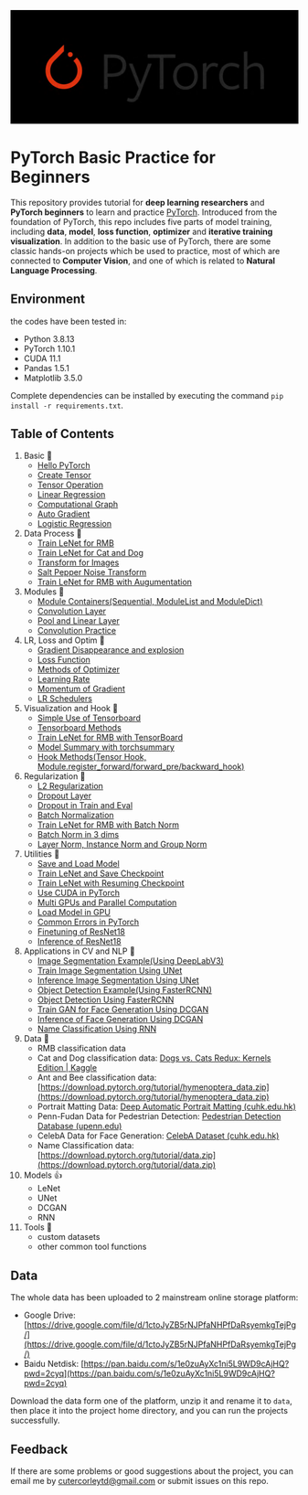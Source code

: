 ![pytorch logo](pytorch-logo.png)

# PyTorch Basic Practice for Beginners

This repository provides tutorial for **deep learning researchers** and **PyTorch beginners** to learn and practice [PyTorch](https://github.com/pytorch/pytorch). Introduced from the foundation of PyTorch, this repo includes five parts of model training, including **data**, **model**, **loss function**, **optimizer** and **iterative training visualization**. In addition to the basic use of PyTorch, there are some classic hands-on projects which be used to practice, most of which are connected to **Computer Vision**, and one of which is related to **Natural Language Processing**.

## Environment

the codes have been tested in:

- Python 3.8.13
- PyTorch 1.10.1
- CUDA 11.1
- Pandas 1.5.1
- Matplotlib 3.5.0

Complete dependencies can be installed by executing the command `pip install -r requirements.txt`.

## Table of Contents

1. Basic 🚀️
   - [Hello PyTorch](codes/1_basic/hello_pytorch.py)
   - [Create Tensor](codes/1_basic/tensor_create.py)
   - [Tensor Operation](codes/1_basic/tensor_operation.py)
   - [Linear Regression](codes/1_basic/linear_regression.py)
   - [Computational Graph](codes/1_basic/computational_graph.py)
   - [Auto Gradient](codes/1_basic/auto_grad.py)
   - [Logistic Regression](codes/1_basic/logistic_regression.py)
2. Data Process 🍾
   - [Train LeNet for RMB](codes/2_data_process/train_lenet.py)
   - [Train LeNet for Cat and Dog](codes/2_data_process/train_dog_cat.py)
   - [Transform for Images](codes/2_data_process/image_transforms.py)
   - [Salt Pepper Noise Transform](codes/2_data_process/custom_transforms.py)
   - [Train LeNet for RMB with Augumentation](codes/2_data_process/train_lenet_augmentation.py)
3. Modules 🍷
   - [Module Containers(Sequential, ModuleList and ModuleDict)](codes/3_modules/module_containers.py)
   - [Convolution Layer](codes/3_modules/convolution_layers.py)
   - [Pool and Linear Layer](codes/3_modules/pool_linear_layers.py)
   - [Convolution Practice](codes/3_modules/conv_practice.py)
4. LR, Loss and Optim 🍭
   - [Gradient Disappearance and explosion](codes/4_lr_loss_optim/gradient_valish_explode.py)
   - [Loss Function](codes/4_lr_loss_optim/loss_function.py)
   - [Methods of Optimizer](codes/4_lr_loss_optim/optimizer_methods.py)
   - [Learning Rate](codes/4_lr_loss_optim/learning_rate.py)
   - [Momentum of Gradient](codes/4_lr_loss_optim/momentum.py)
   - [LR Schedulers](codes/4_lr_loss_optim/lr_decay_scheduler.py)
5. Visualization and Hook 🍦
   - [Simple Use of Tensorboard](codes/5_visualize_and_hook/tensorboard_use.py)
   - [Tensorboard Methods](codes/5_visualize_and_hook/tensorboard_methods.py)
   - [Train LeNet for RMB with TensorBoard](codes/5_visualize_and_hook/train_lenet_with_tensorboard.py)
   - [Model Summary with torchsummary](codes/5_visualize_and_hook/model_summary.py)
   - [Hook Methods(Tensor Hook, Module.register_forward/forward_pre/backward_hook)](codes/5_visualize_and_hook/hook_methods.py)
6. Regularization 👀️
   - [L2 Regularization](codes/6_regularization/l2_regularization.py)
   - [Dropout Layer](codes/6_regularization/dropout_regularization.py)
   - [Dropout in Train and Eval](codes/6_regularization/dropout_in_torch.py)
   - [Batch Normalization](codes/6_regularization/bn_and_weight_init.py)
   - [Train LeNet for RMB with Batch Norm](codes/6_regularization/train_lenet_with_bn.py)
   - [Batch Norm in 3 dims](codes/6_regularization/bn_in_123_dim.py)
   - [Layer Norm, Instance Norm and Group Norm](codes/6_regularization/norm_layers.py)
7. Utilities 🍹
   - [Save and Load Model](codes/7_utilities/model_save_load.py)
   - [Train LeNet and Save Checkpoint](codes/7_utilities/train_lenet_save_ckpt.py)
   - [Train LeNet with Resuming Checkpoint](codes/7_utilities/train_lenet_resume_ckpt.py)
   - [Use CUDA in PyTorch](codes/7_utilities/cuda_use.py)
   - [Multi GPUs and Parallel Computation](codes/7_utilities/multi_gpus.py)
   - [Load Model in GPU](codes/7_utilities/model_load_in_gpu.py)
   - [Common Errors in PyTorch](codes/7_utilities/common_errors.py)
   - [Finetuning of ResNet18](codes/7_utilities/finetune_resnet18.py)
   - [Inference of ResNet18](codes/7_utilities/inference_resnet18.py)
8. Applications in CV and NLP 🍖
   - [Image Segmentation Example(Using DeepLabV3)](codes/8_applications/simple_image_segment.py)
   - [Train Image Segmentation Using UNet](codes/8_applications/unet_portrait_matting.py)
   - [Inference Image Segmentation Using UNet](codes/8_applications/unet_portrait_inference.py)
   - [Object Detection Example(Using FasterRCNN)](codes/8_applications/simple_detection.py)
   - [Object Detection Using FasterRCNN](codes/8_applications/fasterrcnn_detection.py)
   - [Train GAN for Face Generation Using DCGAN](codes/8_applications/gan_train.py)
   - [Inference of Face Generation Using DCGAN](codes/8_applications/gan_inference.py)
   - [Name Classification Using RNN](codes/8_applications/rnn_name_classification.py)
9. Data 🍜
   - RMB classification data
   - Cat and Dog classification data: [Dogs vs. Cats Redux: Kernels Edition | Kaggle](https://www.kaggle.com/c/dogs-vs-cats-redux-kernels-edition/data)
   - Ant and Bee classification data: [https://download.pytorch.org/tutorial/hymenoptera_data.zip](https://download.pytorch.org/tutorial/hymenoptera_data.zip)
   - Portrait Matting Data: [Deep Automatic Portrait Matting (cuhk.edu.hk)](http://www.cse.cuhk.edu.hk/~leojia/projects/automatting/)
   - Penn-Fudan Data for Pedestrian Detection: [Pedestrian Detection Database (upenn.edu)](https://www.cis.upenn.edu/~jshi/ped_html/)
   - CelebA Data for Face Generation: [CelebA Dataset (cuhk.edu.hk)](http://mmlab.ie.cuhk.edu.hk/projects/CelebA.html)
   - Name Classification data: [https://download.pytorch.org/tutorial/data.zip](https://download.pytorch.org/tutorial/data.zip)
10. Models 👍
    - LeNet
    - UNet
    - DCGAN
    - RNN
11. Tools 🍬
    - custom datasets
    - other common tool functions

## Data

The whole data has been uploaded to 2 mainstream online storage platform:

- Google Drive: [https://drive.google.com/file/d/1ctoJyZB5rNJPfaNHPfDaRsyemkgTejPg/](https://drive.google.com/file/d/1ctoJyZB5rNJPfaNHPfDaRsyemkgTejPg/)
- Baidu Netdisk: [https://pan.baidu.com/s/1e0zuAyXc1ni5L9WD9cAjHQ?pwd=2cyq](https://pan.baidu.com/s/1e0zuAyXc1ni5L9WD9cAjHQ?pwd=2cyq)

Download the data form one of the platform, unzip it and rename it to `data`, then place it into the project home directory, and you can run the projects successfully.

## Feedback

If there are some problems or good suggestions about the project, you can email me by [cutercorleytd@gmail.com](mailto:cutercorleytd@gmail.com) or submit issues on this repo.

